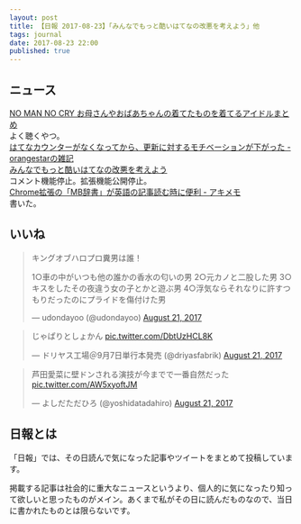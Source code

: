 ```yaml
---
layout: post
title: 【日報 2017-08-23】「みんなでもっと酷いはてなの改悪を考えよう」他
tags: journal
date: 2017-08-23 22:00
published: true
---
```



## ニュース

<div class="news"><a href="http://goodbyemusic.blog.fc2.com/blog-entry-84.html" target="_blank">NO MAN NO CRY お母さんやおばあちゃんの着てたものを着てるアイドルまとめ</a>
<div class="newscomme">よく聴くやつ。</div>
</div>

<div class="news"><a href="http://orangestar.hatenadiary.jp/entry/2017/08/23/000733" target="_blank">はてなカウンターがなくなってから、更新に対するモチベーションが下がった - orangestarの雑記</a>
<div class="newscomme"></div>
</div>

<div class="news"><a href="https://anond.hatelabo.jp/20170822145447" target="_blank">みんなでもっと酷いはてなの改悪を考えよう</a>
<div class="newscomme">コメント機能停止。拡張機能公開停止。</div>
</div>

<div class="news"><a href="https://akio6o6.github.io/blog/2017/08/23/202600" target="_blank">Chrome拡張の「MB辞書」が英語の記事読む時に便利 - アキメモ</a>
<div class="newscomme">書いた。</div>
</div>


## いいね

 
<blockquote class="twitter-tweet"><p lang="ja" dir="ltr">キングオブハロプロ糞男は誰！

1○車の中がいつも他の誰かの香水の匂いの男
2○元カノと二股した男
3○キスをしたその夜違う女の子とかと遊ぶ男
4○浮気ならそれなりに許すつもりだったのにプライドを傷付けた男</p>&mdash; udondayoo (@udondayoo) <a href="https://twitter.com/udondayoo/status/899632215260147712">August 21, 2017</a></blockquote>
<script async src="//platform.twitter.com/widgets.js" charset="utf-8"></script>


<blockquote class="twitter-tweet"><p lang="ja" dir="ltr">じゃぱりとしょかん <a href="https://t.co/DbtUzHCL8K">pic.twitter.com/DbtUzHCL8K</a></p>&mdash; ドリヤス工場＠9月7日単行本発売 (@driyasfabrik) <a href="https://twitter.com/driyasfabrik/status/899766965148897280">August 21, 2017</a></blockquote>
<script async src="//platform.twitter.com/widgets.js" charset="utf-8"></script>


<blockquote class="twitter-tweet"><p lang="ja" dir="ltr">芦田愛菜に壁ドンされる演技が今までで一番自然だった <a href="https://t.co/AW5xyoftJM">pic.twitter.com/AW5xyoftJM</a></p>&mdash; よしだただひろ (@yoshidatadahiro) <a href="https://twitter.com/yoshidatadahiro/status/899647070566350848">August 21, 2017</a></blockquote>
<script async src="//platform.twitter.com/widgets.js" charset="utf-8"></script>


## 日報とは

「日報」では、その日読んで気になった記事やツイートをまとめて投稿しています。

掲載する記事は社会的に重大なニュースというより、個人的に気になったり知って欲しいと思ったものがメイン。あくまで私がその日に読んだものなので、当日に書かれたものとは限らないです。